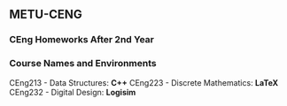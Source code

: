 ## METU-CENG
### CEng Homeworks After 2nd Year

### Course Names and Environments

CEng213 - Data Structures: **C++**
CEng223 - Discrete Mathematics: **LaTeX**
CEng232 - Digital Design: **Logisim**